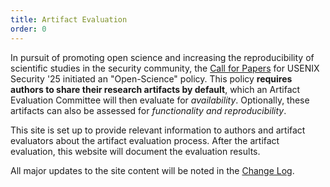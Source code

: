```yaml
---
title: Artifact Evaluation
order: 0
---
```


In pursuit of promoting open science and increasing the reproducibility of scientific studies in the security community, the [Call for Papers](https://www.usenix.org/conference/usenixsecurity25/call-for-papers) for USENIX Security '25 initiated an "Open-Science" policy. This policy **requires authors to share their research artifacts by default**, which an Artifact Evaluation Committee will then evaluate for _availability_. Optionally, these artifacts can also be assessed for _functionality and reproducibility_.

This site is set up to provide relevant information to authors and artifact evaluators about the artifact evaluation process. After the artifact evaluation, this website will document the evaluation results.

All major updates to the site content will be noted in the [Change Log](/usenixsec2025/change-log).